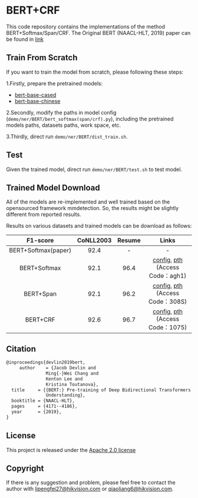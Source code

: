 # BERT+CRF

This code repository contains the implementations of the method BERT+Softmax/Span/CRF. The Original BERT (NAACL-HLT, 2019) paper can be found in [link](https://doi.org/10.18653/v1/n19-1423)


## Train From Scratch

If you want to train the model from scratch, please following these steps:

1.Firstly, prepare the pretrained models:

-  [bert-base-cased](https://huggingface.co/bert-base-cased)
-  [bert-base-chinese](https://huggingface.co/bert-base-chinese)

2.Secondly, modify the paths in model config (`demo/ner/BERT/bert_softmax(span/crf).py`), including the pretrained models paths, datasets paths, work space, etc. 

3.Thirdly, direct run `demo/ner/BERT/dist_train.sh`.

## Test

Given the trained model, direct run `demo/ner/BERT/test.sh` to test model.

## Trained Model Download

All of the models are re-implemented and well trained based on the opensourced framework mmdetection. So, the results might be slightly different from reported results.

Results on various datasets and trained models can be download as follows:

|   F1-score         | CoNLL2003| Resume     | Links       |
| :---------:        | :------: | :--------: | :---------: | 
| BERT+Softmax(paper)|  92.4    |    -       | -   |
| BERT+Softmax       |  92.1    |   96.4     | [config](./configs/bert_softmax.py), [pth](https://drive.hikvision.com/hcs/controller/hik-manage/fileDownload?link=hDCGBXwH&) (Access Code：agh1) |
| BERT+Span          |  92.1    |   96.2     |  [config](./configs/bert_span.py), [pth](https://drive.hikvision.com/hcs/controller/hik-manage/fileDownload?link=FY2dFLtw) (Access Code：308S)  |
| BERT+CRF           |  92.6    |   96.7     |  [config](./configs/bert_crf.py), [pth](https://drive.hikvision.com/hcs/controller/hik-manage/fileDownload?link=zlUi4wcO) (Access Code：1075)  |


## Citation


``` markdown
@inproceedings{devlin2019bert,
	 author    = {Jacob Devlin and
               Ming{-}Wei Chang and
               Kenton Lee and
               Kristina Toutanova},
  title     = {{BERT:} Pre-training of Deep Bidirectional Transformers for Language
               Understanding},
  booktitle = {NAACL-HLT},
  pages     = {4171--4186},
  year      = {2019},
}
```

## License

This project is released under the [Apache 2.0 license](../../../davar_ocr/LICENSE)

## Copyright

If there is any suggestion and problem, please feel free to contact the author with lipengfei27@hikvision.com or qiaoliang6@hikvision.com.